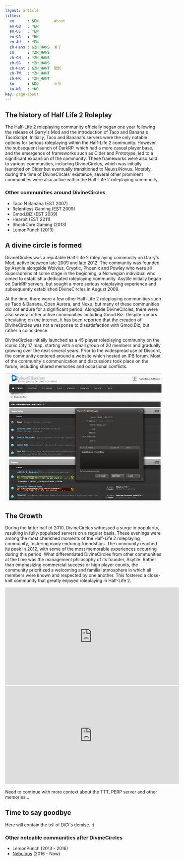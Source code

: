 ```yaml
---
layout: article
titles:
  en      : &EN       About
  en-GB   : *EN
  en-US   : *EN
  en-CA   : *EN
  en-AU   : *EN
  zh-Hans : &ZH_HANS  关于
  zh      : *ZH_HANS
  zh-CN   : *ZH_HANS
  zh-SG   : *ZH_HANS
  zh-Hant : &ZH_HANT  關於
  zh-TW   : *ZH_HANT
  zh-HK   : *ZH_HANT
  ko      : &KO       소개
  ko-KR   : *KO
key: page-about
---
```


## The history of Half Life 2 Roleplay

The Half-Life 2 roleplaying community officially began one year following the release of Garry's Mod and the introduction of Taco and Banana's TacoScript. Initially, Taco and Banana's servers were the only notable options for serious roleplaying within the Half-Life 2 community. However, the subsequent launch of DarkRP, which had a more casual player base, and the emergence of frameworks such as Cider and Prototype, led to a significant expansion of the community. These frameworks were also sold to various communities, including DivineCircles, which was initially launched on Cider but eventually transitioned to Neuxs/Novus. Notably, during the time of DivineCircles' existence, several other prominent communities were also active within the Half-Life 2 roleplaying community.

### Other communities around DivineCircles
- Taco N Banana (EST 2007)
- Relentless Gaming (EST 2009)
- Gmod.BiZ (EST 2009)
- Hearbit (EST 2011)
- ShockCore Gaming (2013)
- LemonPunch (2013)

## A divine circle is formed

DivineCircles was a reputable Half-Life 2 roleplaying community on Garry's Mod, active between late 2009 and late 2012. The community was founded by Asytile alongside Wolvius, Cryptic, Phoenix and Powley who were all Superadmins at some stage in the beginning, a Norwegian individual who aimed to establish a dedicated roleplaying community. Asytile initially began on DarkRP servers, but sought a more serious roleplaying experience and subsequently established DivineCircles in August 2009.

At the time, there were a few other Half-Life 2 roleplaying communities such as Taco & Banana, Open Aurora, and Nexu, but many of these communities did not endure for a significant period. Alongside DivineCircles, there were also several other active communities including Gmod.Biz. Despite rumors circulating on the internet, it has been reported that the creation of DivineCircles was not a response to dissatisfaction with Gmod.Biz, but rather a coincidence.

DivineCircles initially launched as a 45 player roleplaying community on the iconic City 17 map, starting with a small group of 20 members and gradually growing over the next several years. Prior to the widespread use of Discord, the community centered around a website which hosted an IPB forum. Most of the community's communication and discussions took place on the forum, including shared memories and occasional conflicts.

![image tool tip](/assets/forum.png)

## The Growth

During the latter half of 2010, DivineCircles witnessed a surge in popularity, resulting in fully-populated servers on a regular basis. These evenings were among the most cherished moments of the Half-Life 2 roleplaying community, fostering many enduring friendships. The community reached its peak in 2012, with some of the most memorable experiences occurring during this period. What differentiated DivineCircles from other communities at the time was the management philosophy of its founder, Asytile. Rather than emphasizing commercial success or high player counts, the community prioritized a welcoming and familial atmosphere in which all members were known and respected by one another. This fostered a close-knit community that greatly enjoyed roleplaying in Half-Life 2.

<iframe width="560" height="315" src="https://www.youtube.com/embed/0o6NstjZa20" title="YouTube video player" frameborder="0" allow="accelerometer; autoplay; clipboard-write; encrypted-media; gyroscope; picture-in-picture; web-share" allowfullscreen></iframe>
<iframe width="560" height="315" src="https://www.youtube.com/embed/3B_6oM5xDmw" title="YouTube video player" frameborder="0" allow="accelerometer; autoplay; clipboard-write; encrypted-media; gyroscope; picture-in-picture; web-share" allowfullscreen></iframe>


Need to continue with more context about the TTT, PERP server and other memories...

## Time to say goodbye

Here will contain the tell of DiCi's demise. :( 

### Other noteable communities after DivineCircles
- LemonPunch (2013 - 2016)
- [Nebulous](https://nebulous.cloud) (2016 - Now)
